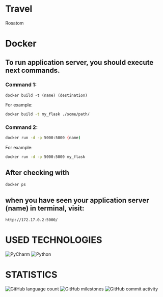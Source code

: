 # Travel
Rosatom

# Docker
## To run application server, you should execute next commands.
### Command 1:

```docker
docker build -t (name) (destination)
```
For example: 
```bash
docker build -t my_flask ./some/path/
```
### Command 2:
```bash
docker run -d -p 5000:5000 (name)
```
For example: 
```bash
docker run -d -p 5000:5000 my_flask
```

## After checking with 
```bash
docker ps
```
## when you have seen your application server (name) in terminal, visit:
```http
http://172.17.0.2:5000/
```

# USED TECHNOLOGIES
![PyCharm](https://img.shields.io/badge/pycharm-143?style=for-the-badge&logo=pycharm&logoColor=black&color=black&labelColor=green)
![Python](https://img.shields.io/badge/python-3670A0?style=for-the-badge&logo=python&logoColor=ffdd54)
# STATISTICS
![GitHub language count](https://img.shields.io/github/languages/count/TheFirstKingOfKings/Travel?style=for-the-badge)
![GitHub milestones](https://img.shields.io/github/milestones/all/TheFirstKingOfKings/Travel?style=for-the-badge)
![GitHub commit activity](https://img.shields.io/github/commit-activity/w/TheFirstKingOfKings/Travel?style=for-the-badge)
